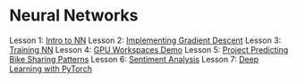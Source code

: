 # Neural Networks

Lesson 1: [Intro to NN](Intro)
Lesson 2: [Implementing Gradient Descent](Gradient)
Lesson 3: [Training NN](Train)
Lesson 4: [GPU Workspaces Demo](GPU)
Lesson 5: [Project Predicting Bike Sharing Patterns](Project)
Lesson 6: [Sentiment Analysis](Sentiment)
Lesson 7: [Deep Learning with PyTorch](Pytorch)
